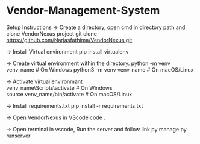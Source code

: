 # Vendor-Management-System

Setup Instructions
  -> Create a directory, open cmd in directory path  and clone VendorNexus project
      git clone https://github.com/Narjasfathima/VendorNexus.git
      
  -> Install Virtual environment
      pip install virtualenv
      
  -> Create virtual environment within the directory. 
      python -m venv venv_name  # On Windows
      python3 -m venv venv_name  # On macOS/Linux
      
  -> Activate virtual environmant     
      venv_name\Scripts\activate       # On Windows           
      source venv_name/bin/activate     # On macOS/Linux

  -> Install requirements.txt
      pip install -r requirements.txt

 -> Open VendorNexus in VScode
     code .

 -> Open terminal in vscode, Run the server and follow link
      py manage.py runserver


      
        
